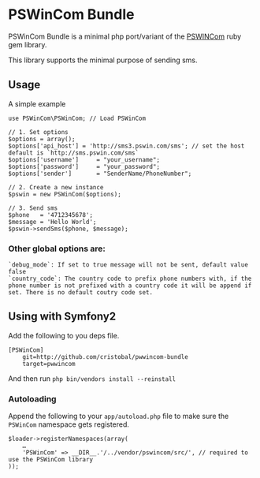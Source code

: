 # PSWinCom Bundle

PSWinCom Bundle is a minimal php port/variant of the [PSWINCom](https://github.com/voldern/pswincomgem) ruby gem library.

This library supports the minimal purpose of sending sms.


## Usage

A simple example

	use PSWinCom\PSWinCom; // Load PSWinCom 
	
	// 1. Set options
	$options = array();
	$options['api_host'] = 'http://sms3.pswin.com/sms'; // set the host default is `http://sms.pswin.com/sms` 
	$options['username']     = "your_username";
    $options['password']     = "your_password";
    $options['sender']       = "SenderName/PhoneNumber";

	// 2. Create a new instance
	$pswin = new PSWinCom($options); 
	
	// 3. Send sms
	$phone   = '4712345678';
	$message = 'Hello World';
	$pswin->sendSms($phone, $message);


### Other global options are:

	`debug_mode`: If set to true message will not be sent, default value false
	`country_code`: The country code to prefix phone numbers with, if the phone number is not prefixed with a country code it will be append if set. There is no default coutry code set.



## Using with Symfony2

Add the following to you deps file.

	[PSWinCom]
	    git=http://github.com/cristobal/pwwincom-bundle
	    target=pwwincom

And then run `php bin/vendors install --reinstall`

### Autoloading

Append the following to your `app/autoload.php` file to make sure the `PSWinCom` namespace gets registered.

	$loader->registerNamespaces(array(			
		…
		'PSWinCom' => __DIR__.'/../vendor/pswincom/src/', // required to use the PSWinCom library
	));